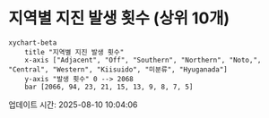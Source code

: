 # 지역별 지진 발생 횟수 (상위 10개)

```mermaid
xychart-beta
    title "지역별 지진 발생 횟수"
    x-axis ["Adjacent", "Off", "Southern", "Northern", "Noto,", "Central", "Western", "Kiisuido", "미분류", "Hyuganada"]
    y-axis "발생 횟수" 0 --> 2068
    bar [2066, 94, 23, 21, 15, 13, 9, 8, 7, 5]
```

업데이트 시간: 2025-08-10 10:04:06
